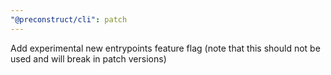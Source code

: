 ```yaml
---
"@preconstruct/cli": patch
---
```


Add experimental new entrypoints feature flag (note that this should not be used and will break in patch versions)
